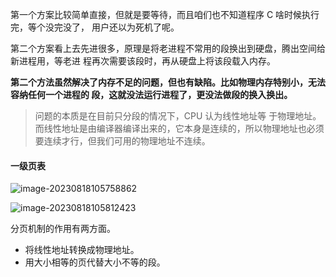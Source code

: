 第一个方案比较简单直接，但就是要等待，而且咱们也不知道程序 C 啥时候执行完，等个没完没了， 用户还以为死机了呢。

第二个方案看上去先进很多，原理是将老进程不常用的段换出到硬盘，腾出空间给新进程用，等老进 程再次需要该段时，再从硬盘上将该段载入内存。

**第二个方法虽然解决了内存不足的问题，但也有缺陷。比如物理内存特别小，无法容纳任何一个进程的 段，这就没法运行进程了，更没法做段的换入换出。**

> 问题的本质是在目前只分段的情况下，CPU 认为线性地址等 于物理地址。而线性地址是由编译器编译出来的，它本身是连续的，所以物理地址也必须要连续才行，但我们可用的物理地址不连续。

#### 一级页表

![image-20230818105758862](https://wtsclwq.oss-cn-beijing.aliyuncs.com/image-20230818105758862.png)

![image-20230818105812423](https://wtsclwq.oss-cn-beijing.aliyuncs.com/image-20230818105812423.png)

分页机制的作用有两方面。 

- 将线性地址转换成物理地址。 
- 用大小相等的页代替大小不等的段。

